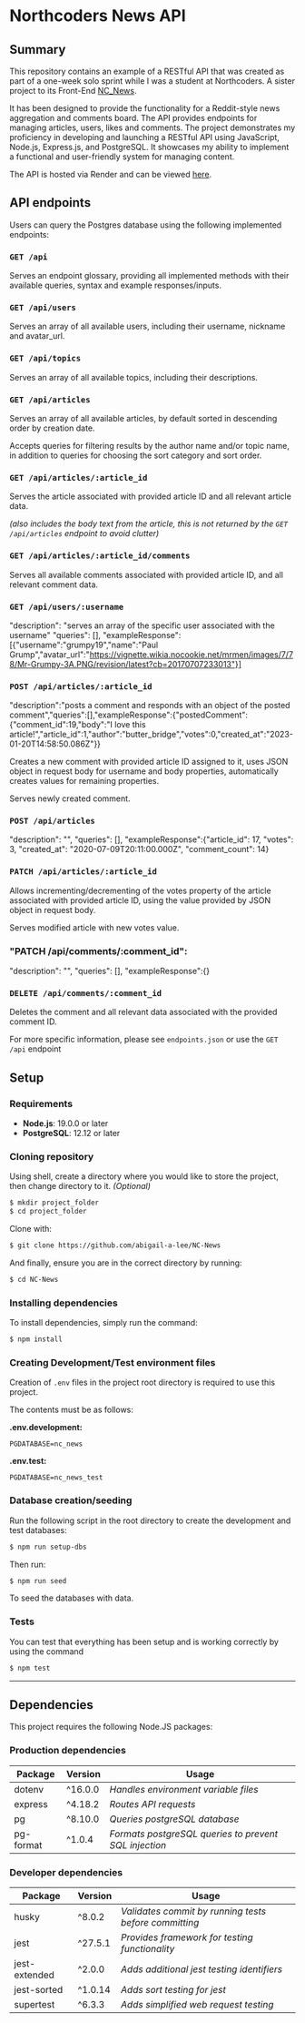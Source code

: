 # Northcoders News API

## **Summary**

This repository contains an example of a RESTful API that was created as part of a one-week solo sprint while I was a student at Northcoders. A sister project to its Front-End [NC_News](https://github.com/Mburnand-tech/NC_News).

It has been designed to provide the functionality for a Reddit-style news aggregation and comments board. The API provides endpoints for managing articles, users, likes and comments. The project demonstrates my proficiency in developing and launching a RESTful API using JavaScript, Node.js, Express.js, and PostgreSQL. It showcases my ability to implement a functional and user-friendly system for managing content.

The API is hosted via Render and can be viewed [here](https://nc-news-matts-personal-project.onrender.com/api).

## **API endpoints**

Users can query the Postgres database using the following implemented endpoints:

### **`GET /api`**

Serves an endpoint glossary, providing all implemented methods with their available queries, syntax and example responses/inputs.

### **`GET /api/users`**

Serves an array of all available users, including their username, nickname and avatar_url.

### **`GET /api/topics`**

Serves an array of all available topics, including their descriptions.

### **`GET /api/articles`**

Serves an array of all available articles, by default sorted in descending order by creation date.

Accepts queries for filtering results by the author name and/or topic name, in addition to queries for choosing the sort category and sort order.

### **`GET /api/articles/:article_id`**

Serves the article associated with provided article ID and all relevant article data.

_(also includes the body text from the article, this is not returned by the `GET /api/articles` endpoint to avoid clutter)_

### **`GET /api/articles/:article_id/comments`**

Serves all available comments associated with provided article ID, and all relevant comment data.


### **`GET /api/users/:username`**
"description": "serves an array of the specific user associated with the username"
"queries": [], "exampleResponse":[{"username":"grumpy19","name":"Paul Grump","avatar_url":"https://vignette.wikia.nocookie.net/mrmen/images/7/78/Mr-Grumpy-3A.PNG/revision/latest?cb=20170707233013"}]


### **`POST /api/articles/:article_id`**

"description":"posts a comment and responds with an object of the posted comment","queries":[],"exampleResponse":{"postedComment":{"comment_id":19,"body":"I love this article!","article_id":1,"author":"butter_bridge","votes":0,"created_at":"2023-01-20T14:58:50.086Z"}}
              
Creates a new comment with provided article ID assigned to it, uses JSON object in request body for username and body properties, automatically creates values for remaining properties.

Serves newly created comment.

### **`POST /api/articles`**
"description": "", "queries": [], "exampleResponse":{"article_id": 17, "votes": 3, "created_at": "2020-07-09T20:11:00.000Z", "comment_count": 14}






### **`PATCH /api/articles/:article_id`**

Allows incrementing/decrementing of the votes property of the article associated with provided article ID, using the value provided by JSON object in request body.

Serves modified article with new votes value.


### "PATCH /api/comments/:comment_id":
"description": "", "queries": [], "exampleResponse":{}


### **`DELETE /api/comments/:comment_id`**

Deletes the comment and all relevant data associated with the provided comment ID.

For more specific information, please see `endpoints.json` or use the `GET /api` endpoint


## **Setup**

### **Requirements**

- **Node.js**: 19.0.0 or later
- **PostgreSQL**: 12.12 or later

### **Cloning repository**

Using shell, create a directory where you would like to store the project, then change directory to it. _(Optional)_

```bash
$ mkdir project_folder
$ cd project_folder
```

Clone with:

```bash
$ git clone https://github.com/abigail-a-lee/NC-News
```

And finally, ensure you are in the correct directory by running:

```bash
$ cd NC-News
```

### **Installing dependencies**

To install dependencies, simply run the command:

```bash
$ npm install
```

### **Creating Development/Test environment files**

Creation of `.env` files in the project root directory is required to use this project.

The contents must be as follows:

**.env.development:**

```
PGDATABASE=nc_news
```

**.env.test:**

```
PGDATABASE=nc_news_test
```

### **Database creation/seeding**

Run the following script in the root directory to create the development and test databases:

```bash
$ npm run setup-dbs
```

Then run:

```bash
$ npm run seed
```

To seed the databases with data.

### **Tests**

You can test that everything has been setup and is working correctly by using the command

```bash
$ npm test
```

---

## **Dependencies**

This project requires the following Node.JS packages:

### **Production dependencies**

| **Package** | **Version** | **Usage**                                             |
| ----------- | ----------- | ----------------------------------------------------- |
| dotenv      | ^16.0.0     | _Handles environment variable files_                  |
| express     | ^4.18.2     | _Routes API requests_                                 |
| pg          | ^8.10.0      | _Queries postgreSQL database_                         |
| pg-format   | ^1.0.4      | _Formats postgreSQL queries to prevent SQL injection_ |

### **Developer dependencies**

| **Package**   | **Version** | **Usage**                                             |
| ------------- | ----------- | ----------------------------------------------------- |
| husky         | ^8.0.2      | _Validates commit by running tests before committing_ |
| jest          | ^27.5.1     | _Provides framework for testing functionality_        |
| jest-extended | ^2.0.0      | _Adds additional jest testing identifiers_            |
| jest-sorted   | ^1.0.14     | _Adds sort testing for jest_                          |
| supertest     | ^6.3.3      | _Adds simplified web request testing_                 |
